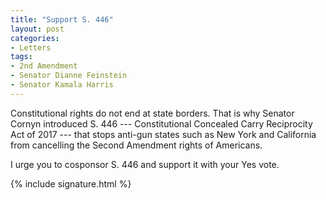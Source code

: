 ```yaml
---
title: "Support S. 446"
layout: post
categories:
- Letters
tags:
- 2nd Amendment
- Senator Dianne Feinstein
- Senator Kamala Harris
---
```


Constitutional rights do not end at state borders. That is why Senator Cornyn introduced S. 446 --- Constitutional Concealed Carry Reciprocity Act of 2017 --- that stops anti-gun states such as New York and California from cancelling the Second Amendment rights of Americans.

I urge you to cosponsor S. 446 and support it with your Yes vote.

{% include signature.html %}
